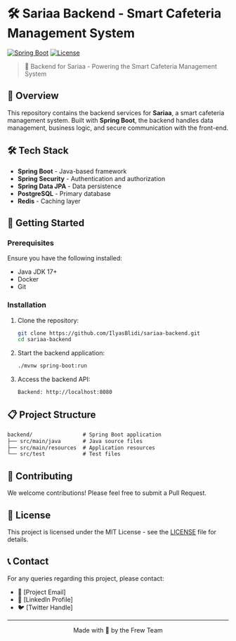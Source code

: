 # 🛠️ Sariaa Backend - Smart Cafeteria Management System

[![Spring Boot](https://img.shields.io/badge/Spring%20Boot-3.0-brightgreen?style=flat-square&logo=spring)](https://spring.io/projects/spring-boot)
[![License](https://img.shields.io/badge/License-MIT-blue.svg)](../LICENSE)

> 🚀 Backend for Sariaa - Powering the Smart Cafeteria Management System

## 🌟 Overview

This repository contains the backend services for **Sariaa**, a smart cafeteria management system. Built with **Spring Boot**, the backend handles data management, business logic, and secure communication with the front-end.

## 🛠️ Tech Stack

- **Spring Boot** - Java-based framework
- **Spring Security** - Authentication and authorization
- **Spring Data JPA** - Data persistence
- **PostgreSQL** - Primary database
- **Redis** - Caching layer

## 🚀 Getting Started

### Prerequisites

Ensure you have the following installed:
- Java JDK 17+
- Docker
- Git

### Installation

1. Clone the repository:
    ```bash
    git clone https://github.com/IlyasBlidi/sariaa-backend.git
    cd sariaa-backend
    ```

2. Start the backend application:
    ```bash
    ./mvnw spring-boot:run
    ```

3. Access the backend API:
    ```txt
    Backend: http://localhost:8080
    ```

## 📋 Project Structure

```txt
backend/                # Spring Boot application
├── src/main/java       # Java source files
├── src/main/resources  # Application resources
└── src/test            # Test files
```

## 🤝 Contributing

We welcome contributions! Please feel free to submit a Pull Request.

## 📝 License

This project is licensed under the MIT License - see the [LICENSE](LICENSE) file for details.

## 📞 Contact

For any queries regarding this project, please contact:

- 📧 [Project Email]
- 💼 [LinkedIn Profile]
- 🐦 [Twitter Handle]

---

<div align="center">
  Made with 🍳 by the Frew Team
</div>
